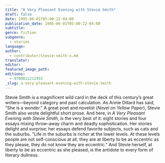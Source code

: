 ```yaml
---
title: "A Very Pleasant Evening with Stevie Smith"
draft: false
date: 1995-06-01T05:00:22-04:00
publication_date: 1995-06-01T05:00:22-04:00
subtitle:
genre: fiction
subgenre:
  - stories
language:
author:
  - contributor/stevie-smith-s.md
translator:
editor:
featured_image_path:
editions:
  - 9780811212953
_slug: a-very-pleasant-evening-with-stevie-smith
---
```


Stevie Smith is a magnificent wild card in the deck of this century’s great writers––beyond category and past calculation. As Annie Dillard has said, "She is a wonder." A great poet and novelist (_Novel on Yellow Paper_), Stevie Smith also wrote delightful short prose. And here, in _A Very Pleasant Evening with Stevie Smith_, is the very best of it: eight stories and four essays mixing throw-away charm and deadly sophistication. Her stories delight and surprise: her essays defend favorite subjects, such as cats and the suburbs. "Life in the suburbs is richer at the lower levels. At these levels people are not self-conscious at all, they are at liberty to be as eccentric as they please, they do not know they are eccentric." And Stevie herself, at liberty to be as eccentric as she pleased, is the antidote to every form of literary dullness.

